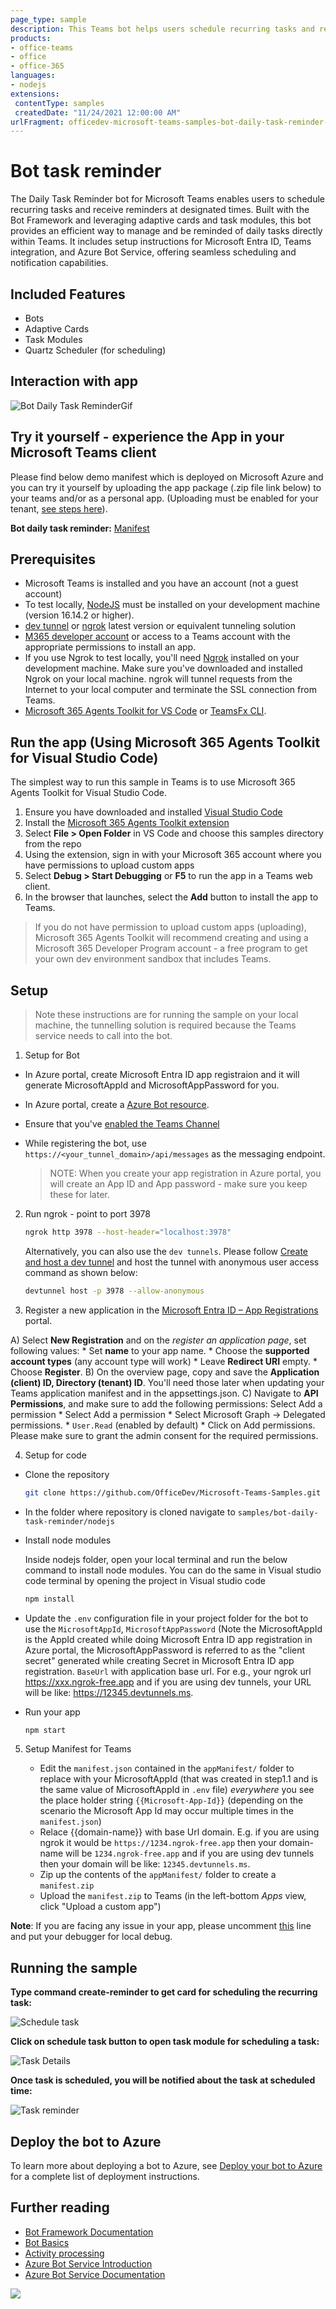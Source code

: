```yaml
---
page_type: sample
description: This Teams bot helps users schedule recurring tasks and receive reminders at specified times. It supports adaptive cards and task modules, utilizing the Quartz Scheduler to manage reminders.
products:
- office-teams
- office
- office-365
languages:
- nodejs
extensions:
 contentType: samples
 createdDate: "11/24/2021 12:00:00 AM"
urlFragment: officedev-microsoft-teams-samples-bot-daily-task-reminder-nodejs
---
```


# Bot task reminder

The Daily Task Reminder bot for Microsoft Teams enables users to schedule recurring tasks and receive reminders at designated times. Built with the Bot Framework and leveraging adaptive cards and task modules, this bot provides an efficient way to manage and be reminded of daily tasks directly within Teams. It includes setup instructions for Microsoft Entra ID, Teams integration, and Azure Bot Service, offering seamless scheduling and notification capabilities.

## Included Features
* Bots
* Adaptive Cards
* Task Modules
* Quartz Scheduler (for scheduling)

## Interaction with app

![Bot Daily Task ReminderGif ](Images/BotDailyTaskReminder.gif)

## Try it yourself - experience the App in your Microsoft Teams client
Please find below demo manifest which is deployed on Microsoft Azure and you can try it yourself by uploading the app package (.zip file link below) to your teams and/or as a personal app. (Uploading must be enabled for your tenant, [see steps here](https://docs.microsoft.com/microsoftteams/platform/concepts/build-and-test/prepare-your-o365-tenant#enable-custom-teams-apps-and-turn-on-custom-app-uploading)).

**Bot daily task reminder:** [Manifest](/samples/bot-daily-task-reminder/csharp/demo-manifest/Bot-Daily-Task-Reminder.zip)

## Prerequisites

-  Microsoft Teams is installed and you have an account (not a guest account)
-  To test locally, [NodeJS](https://nodejs.org/en/download/) must be installed on your development machine (version 16.14.2  or higher).
-  [dev tunnel](https://learn.microsoft.com/en-us/azure/developer/dev-tunnels/get-started?tabs=windows) or [ngrok](https://ngrok.com/download) latest version or equivalent tunneling solution
-  [M365 developer account](https://docs.microsoft.com/microsoftteams/platform/concepts/build-and-test/prepare-your-o365-tenant) or access to a Teams account with the appropriate permissions to install an app.
-  If you use Ngrok to test locally, you'll need [Ngrok](https://ngrok.com/) installed on your development machine.
    Make sure you've downloaded and installed Ngrok on your local machine. ngrok will tunnel requests from the Internet to your local computer and terminate the SSL connection from Teams.
-  [Microsoft 365 Agents Toolkit for VS Code](https://marketplace.visualstudio.com/items?itemName=TeamsDevApp.ms-teams-vscode-extension) or [TeamsFx CLI](https://learn.microsoft.com/microsoftteams/platform/toolkit/teamsfx-cli?pivots=version-one).

## Run the app (Using Microsoft 365 Agents Toolkit for Visual Studio Code)

The simplest way to run this sample in Teams is to use Microsoft 365 Agents Toolkit for Visual Studio Code.

1. Ensure you have downloaded and installed [Visual Studio Code](https://code.visualstudio.com/docs/setup/setup-overview)
1. Install the [Microsoft 365 Agents Toolkit extension](https://marketplace.visualstudio.com/items?itemName=TeamsDevApp.ms-teams-vscode-extension)
1. Select **File > Open Folder** in VS Code and choose this samples directory from the repo
1. Using the extension, sign in with your Microsoft 365 account where you have permissions to upload custom apps
1. Select **Debug > Start Debugging** or **F5** to run the app in a Teams web client.
1. In the browser that launches, select the **Add** button to install the app to Teams.

> If you do not have permission to upload custom apps (uploading), Microsoft 365 Agents Toolkit will recommend creating and using a Microsoft 365 Developer Program account - a free program to get your own dev environment sandbox that includes Teams.


## Setup

> Note these instructions are for running the sample on your local machine, the tunnelling solution is required because
> the Teams service needs to call into the bot.

1) Setup for Bot
- In Azure portal, create Microsoft Entra ID app registraion and it will generate MicrosoftAppId and MicrosoftAppPassword for you.
- In Azure portal, create a [Azure Bot resource](https://docs.microsoft.com/azure/bot-service/bot-builder-authentication?view=azure-bot-service-4.0&tabs=csharp%2Caadv2).

- Ensure that you've [enabled the Teams Channel](https://docs.microsoft.com/azure/bot-service/channel-connect-teams?view=azure-bot-service-4.0)

- While registering the bot, use `https://<your_tunnel_domain>/api/messages` as the messaging endpoint.
    
    > NOTE: When you create your app registration in Azure portal, you will create an App ID and App password - make sure you keep these for later.

2) Run ngrok - point to port 3978

   ```bash
   ngrok http 3978 --host-header="localhost:3978"
   ```  

   Alternatively, you can also use the `dev tunnels`. Please follow [Create and host a dev tunnel](https://learn.microsoft.com/en-us/azure/developer/dev-tunnels/get-started?tabs=windows) and host the tunnel with anonymous user access command as shown below:

   ```bash
   devtunnel host -p 3978 --allow-anonymous
   ```

3) Register a new application in the [Microsoft Entra ID – App Registrations](https://go.microsoft.com/fwlink/?linkid=2083908) portal.
  
  A) Select **New Registration** and on the *register an application page*, set following values:
      * Set **name** to your app name.
      * Choose the **supported account types** (any account type will work)
      * Leave **Redirect URI** empty.
      * Choose **Register**.
  B) On the overview page, copy and save the **Application (client) ID, Directory (tenant) ID**. You'll need those later when updating your Teams application manifest and in the appsettings.json.
  C) Navigate to **API Permissions**, and make sure to add the following permissions:
   Select Add a permission
      * Select Add a permission
      * Select Microsoft Graph -\> Delegated permissions.
      * `User.Read` (enabled by default)
      * Click on Add permissions. Please make sure to grant the admin consent for the required permissions.


4) Setup for code  
- Clone the repository

    ```bash
    git clone https://github.com/OfficeDev/Microsoft-Teams-Samples.git
    ```

- In the folder where repository is cloned navigate to `samples/bot-daily-task-reminder/nodejs`

- Install node modules

   Inside nodejs folder, open your local terminal and run the below command to install node modules. You can do the same in Visual studio code terminal by opening the project in Visual studio code 

    ```bash
    npm install
    ```

- Update the `.env` configuration file in your project folder for the bot to use the `MicrosoftAppId`, `MicrosoftAppPassword` (Note the MicrosoftAppId is the AppId created while doing Microsoft Entra ID app registration in Azure portal, the MicrosoftAppPassword is referred to as the "client secret" generated while creating Secret in Microsoft Entra ID app registration.
 `BaseUrl` with application base url. For e.g., your ngrok url https://xxx.ngrok-free.app and if you are using dev tunnels, your URL will be like: https://12345.devtunnels.ms.

- Run your app

    ```bash
    npm start
    ```

5) Setup Manifest for Teams

    - Edit the `manifest.json` contained in the  `appManifest/` folder to replace with your MicrosoftAppId (that was created in step1.1 and is the same value of MicrosoftAppId in `.env` file) *everywhere* you see the place holder string `{{Microsoft-App-Id}}` (depending on the scenario the Microsoft App Id may occur multiple times in the `manifest.json`)
    - Relace {{domain-name}} with base Url domain. E.g. if you are using ngrok it would be `https://1234.ngrok-free.app` then your domain-name will be `1234.ngrok-free.app` and if you are using dev tunnels then your domain will be like: `12345.devtunnels.ms`.
    - Zip up the contents of the `appManifest/` folder to create a `manifest.zip`
    - Upload the `manifest.zip` to Teams (in the left-bottom *Apps* view, click "Upload a custom app")

**Note**: If you are facing any issue in your app, please uncomment [this](https://github.com/OfficeDev/Microsoft-Teams-Samples/blob/main/samples/bot-daily-task-reminder/nodejs/index.js#L47) line and put your debugger for local debug.

## Running the sample

**Type command create-reminder to get card for scheduling the recurring task:**

![Schedule task ](Images/ScheduleTaskCard.png)

**Click on schedule task button to open task module for scheduling a task:**

![Task Details ](Images/ScheduleTask.png)

**Once task is scheduled, you will be notified about the task at scheduled time:**

![Task reminder](Images/TaskReminder.png)

## Deploy the bot to Azure

To learn more about deploying a bot to Azure, see [Deploy your bot to Azure](https://aka.ms/azuredeployment) for a complete list of deployment instructions.

## Further reading

- [Bot Framework Documentation](https://docs.botframework.com)
- [Bot Basics](https://docs.microsoft.com/azure/bot-service/bot-builder-basics?view=azure-bot-service-4.0)
- [Activity processing](https://docs.microsoft.com/azure/bot-service/bot-builder-concept-activity-processing?view=azure-bot-service-4.0)
- [Azure Bot Service Introduction](https://docs.microsoft.com/azure/bot-service/bot-service-overview-introduction?view=azure-bot-service-4.0)
- [Azure Bot Service Documentation](https://docs.microsoft.com/azure/bot-service/?view=azure-bot-service-4.0)

<img src="https://pnptelemetry.azurewebsites.net/microsoft-teams-samples/samples/bot-daily-task-reminder-nodejs" />